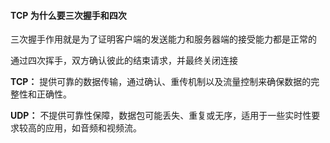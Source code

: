 #### TCP 为什么要三次握手和四次

三次握手作用就是为了证明客户端的发送能力和服务器端的接受能力都是正常的

通过四次挥手，双方确认彼此的结束请求，并最终关闭连接



**TCP：** 提供可靠的数据传输，通过确认、重传机制以及流量控制来确保数据的完整性和正确性。

**UDP：** 不提供可靠性保障，数据包可能丢失、重复或无序，适用于一些实时性要求较高的应用，如音频和视频流。
